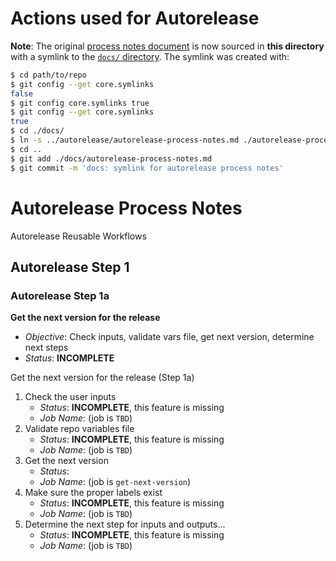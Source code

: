# Actions used for Autorelease

**Note**: The original [process notes document](autorelease-process-notes.md) is now sourced in **this directory** with a symlink to the [`docs/` directory](../docs/).  The symlink was created with:
```bash
$ cd path/to/repo
$ git config --get core.symlinks
false
$ git config core.symlinks true
$ git config --get core.symlinks
true
$ cd ./docs/
$ ln -s ../autorelease/autorelease-process-notes.md ./autorelease-process-notes.md
$ cd ..
$ git add ./docs/autorelease-process-notes.md
$ git commit -m 'docs: symlink for autorelease process notes'
```

<!--- for windows users... from the docs directory

use either:
path/to/repo/docs> cmd /c mklink .\autorelease-process-notes.md ..\autorelease\autorelease-process-notes.md

or

path/to/repo/docs> New-Item -ItemType SymbolicLink -Target ..\autorelease\autorelease-process-notes.md -Path .\autorelease-process-notes.md

--->

# Autorelease Process Notes

Autorelease Reusable Workflows

## Autorelease Step 1

### Autorelease Step 1a

**Get the next version for the release**

- _Objective_: Check inputs, validate vars file, get next version, determine next steps
- _Status_: **INCOMPLETE**

<!---  # Jobs in Step 1

#   a. Get the next version for the release                        (get-next-version)

 --->

Get the next version for the release (Step 1a)

1. Check the user inputs
    - _Status_: **INCOMPLETE**, this feature is missing
    - _Job Name_: (job is `TBD`)
2. Validate repo variables file
    - _Status_: **INCOMPLETE**, this feature is missing
    - _Job Name_: (job is `TBD`)
3. Get the next version
    - _Status_: 
    - _Job Name_: (job is `get-next-version`)
4. Make sure the proper labels exist
    - _Status_: **INCOMPLETE**, this feature is missing
    - _Job Name_: (job is `TBD`)
5. Determine the next step for inputs and outputs...
    - _Status_: **INCOMPLETE**, this feature is missing
    - _Job Name_: (job is `TBD`)


<!---  #### Jobs in Step 1a Get the next version for the release

#### Jobs in Step 1a Get the next version for the release
#   a. Get the next version for the release
#       1. Check the user inputs                              INCOMPLETE, this feature is missing  (job is TBD)
#       2. Get the next version                               (get-next-version)
#       3. Make sure the proper labels exist                  INCOMPLETE, this feature is missing  (job is TBD)
#       4. Determine the next step for inputs and outputs...  INCOMPLETE, this feature is missing  (job is TBD)
#### 
# notes about this job as part of step 1
#   Check inputs, get next version, determine next steps

 --->
